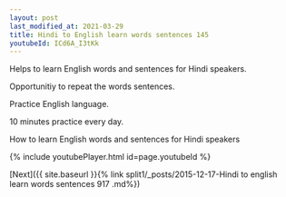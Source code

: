 ```yaml
---
layout: post
last_modified_at: 2021-03-29
title: Hindi to English learn words sentences 145 
youtubeId: ICd6A_I3tKk
---
```

 
 
Helps to learn English words and sentences for Hindi speakers.

Opportunitiy to repeat the words sentences. 

Practice English language. 
 
10 minutes practice every day. 
 
How to learn English words and sentences for Hindi speakers 
 
{% include youtubePlayer.html id=page.youtubeId %}
 
 
[Next]({{ site.baseurl }}{% link  split1/_posts/2015-12-17-Hindi to english learn words sentences 917 .md%})
 
